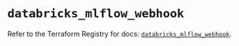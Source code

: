 # `databricks_mlflow_webhook`

Refer to the Terraform Registry for docs: [`databricks_mlflow_webhook`](https://registry.terraform.io/providers/databricks/databricks/1.49.1/docs/resources/mlflow_webhook).
